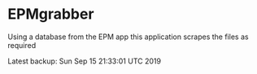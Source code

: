 # EPMgrabber
Using a database from the EPM app this application scrapes the files as required


Latest backup: Sun Sep 15 21:33:01 UTC 2019
